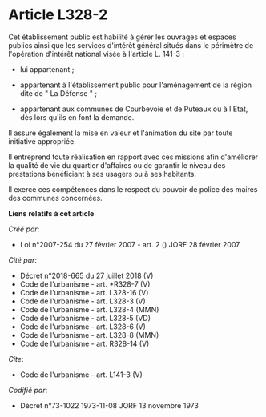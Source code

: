 # Article L328-2

Cet établissement public est habilité à gérer les ouvrages et espaces publics ainsi que les services d'intérêt général situés
dans le périmètre de l'opération d'intérêt national visée à l'article L. 141-3 :

- lui appartenant ;

- appartenant à l'établissement public pour l'aménagement de la région dite de " La Défense " ;

- appartenant aux communes de Courbevoie et de Puteaux ou à l'Etat, dès lors qu'ils en font la demande. 

Il assure également la mise en valeur et l'animation du site par toute initiative appropriée. 

Il entreprend toute réalisation en rapport avec ces missions afin d'améliorer la qualité de vie du quartier d'affaires ou de
garantir le niveau des prestations bénéficiant à ses usagers ou à ses habitants. 

Il exerce ces compétences dans le respect du pouvoir de police des maires des communes concernées.

**Liens relatifs à cet article**

_Créé par_:

  - Loi n°2007-254 du 27 février 2007 - art. 2 () JORF 28 février 2007

_Cité par_:

  - Décret n°2018-665 du 27 juillet 2018 (V)
  - Code de l'urbanisme - art. *R328-7 (V)
  - Code de l'urbanisme - art. L328-16 (V)
  - Code de l'urbanisme - art. L328-3 (V)
  - Code de l'urbanisme - art. L328-4 (MMN)
  - Code de l'urbanisme - art. L328-5 (VD)
  - Code de l'urbanisme - art. L328-6 (V)
  - Code de l'urbanisme - art. L328-8 (MMN)
  - Code de l'urbanisme - art. R328-14 (V)

_Cite_:

  - Code de l'urbanisme - art. L141-3 (V)

_Codifié par_:

  - Décret n°73-1022 1973-11-08 JORF 13 novembre 1973
